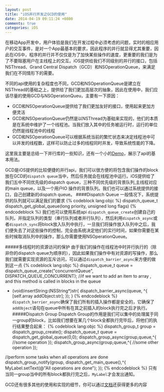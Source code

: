 ```yaml
---
layout: post
title: "iOS并行开发之GCD的使用"
date: 2014-04-19 09:11:24 +0800
comments: true
categories: iOS
---
```

在移动App开发中，用户体验是我们在开发过程中必须考虑的问题，实时的相应用户的交互事件，是对一个App最基本的要求，因此程序的并行就显得尤其重要，因此在iOS中，程序的并行并不仅仅是为了加快某些操作的速度，更重要的我们是为了不要阻塞用户在主线程上的交互。iOS提供给我们不同级别的并行的接口，包括NSThread、Grand Central Dispatch（GCD）和NSOperationQueue，来满足我们在不同情形下的需要。

不同的api使用的复杂程度也不同，GCD和NSOperationQueue是建立在NSThread的基础之上，提供给了我们更加高层次的抽象，因此在使用中，我们应该尽量的使用GCD与NSOperationQueu，主要有一下原因：

*	GCD和NSOperationQueue提供给了我们更加友好的接口，使用起来更加方便灵活
*	GCD和NSOperationQueue仍然是以NSThread为基础来实现的，他们的本质是在系统中维护了一个线程池。当我们放入其中的任务被运行时，运行的单位仍然是线程池中的线程
*	GCD和NSOperationQueue可以根据系统当前的繁忙状态来决定线程池中可以并发的线程数，这样可以防止过多的线程同时并发，导致系统性能的下降。

这里我主要是总结一下并行库的一些知识，还有一个小的[Demo](https://github.com/Charlesjean/iOSConcurrentTest)，展示了api的基本用法。

GCD是iOS提供的比较便捷的并行api，我们可以很方便的将包含我们操作的block放在GCD的`dispatch queue`当中，然后任务就会在线程池中运行。iOS提供给了我们五中不同优先级的dispatch queue，三种不同优先级的背景队列,主线程对应的main queue，以及一个用户IO 操作的背景队列。我们也可以通过系统提供的接口，自己创建新的dispatch queue。
####Dispatch Queue
一般情况下，系统提供的队列就可以满足我们的要求
{% codeblock lang:objc %}
dispatch_queue_t dispatch_get_global_queue(long priority, unsigned long flags)
{% endcodeblock %}
我们也可以使用系统api `dispatch_queue_create`创建自己的队列，并指定队列的类型（串行队列或者并行队列），然后利用`dispatch_async`或者`dispatch_sync`将block放入队列中执行，一旦我们将操作放入队列中之后，我们便失去了对这些操作的控制，完全由系统决定他们的实行时间，如果你需要在某些时候取消队列中的操作，那么你需要使用NSOperationQueue。

#####多线程时的资源访问的保护
由于我们的操作在线程池中时并行执行的（除非你的dispatch queue为顺序的），因此如果我们操作中有对资源的写操作，那么我们就需要实现资源的互斥访问，可以通过`dispatch_barrier_async`来方便的做到这一点
{% codeblock lang:objc %}
dispatch_queue_t queue = dispatch_queue_create("concurrentQueue", DISPATCH_QUEUE_CONCURRENT);
//if we want to add an item to array , and this method is called in blocks in the queue
- (void)insertString:(NSString*)str{
	dispatch_barrier_async(queue, ^{
	 [self.array addObject:str];
});
}
{% endcodeblock %}
`dispatch_barrier_async`确保了我们所有的插入操作都是安全的，它确保了`addObject`语句在queue中所有在其之前插入的block执行完之后才执行。
#####Dispatch Group
Dispatch Group的作用是我们可以集中的处理属于同一group的block，比如我们想要在某几个block全都执行完毕后，将他们的执行结果整合起来：
{% codeblock lang:objc %}
dispatch_group_t group = dispatch_group_create();
dispatch_queue_t queue = dispatch_get_global_queue(0,0);
dispatch_group_async(group,queue,^{
	//some operation
});
dispatch_group_async(group,queue,^{
	//some other operation
});

//perform some tasks when all operations are done
dispatch_group_notify(group, dispatch_get_main_queue(),^{
	MyLabel.setText(@"All operations are done");
});
{% endcodeblock %}
只有当同一group当中的所有block都执行完之后，`MyLabel`才会发出通知。

GCD还有很多其他的使用和实现的细节，你可以通过[文档](https://developer.apple.com/library/ios/DOCUMENTATION/General/Conceptual/ConcurrencyProgrammingGuide/ConcurrencyProgrammingGuide.pdf)还获得更多的内容
